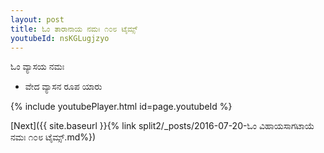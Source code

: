 ```yaml
---
layout: post
title: ಓಂ ತಾರಾನಾಯ ನಮಃ ೧೦೮ ಟೈಮ್ಸ್
youtubeId: nsKGLugjzyo
---
```

 
 
 ಓಂ ವ್ಯಾಸಯ ನಮಃ  
 
 -  ವೇದ ವ್ಯಾಸನ ರೂಪ ಯಾರು 
 
  
 
  
 
 
 
 
 
 


{% include youtubePlayer.html id=page.youtubeId %}
 
[Next]({{ site.baseurl }}{% link  split2/_posts/2016-07-20-ಓಂ ವಿಹಾಯಸಾಗಟಾಯೆ ನಮಃ ೧೦೮ ಟೈಮ್ಸ್.md%})
 
